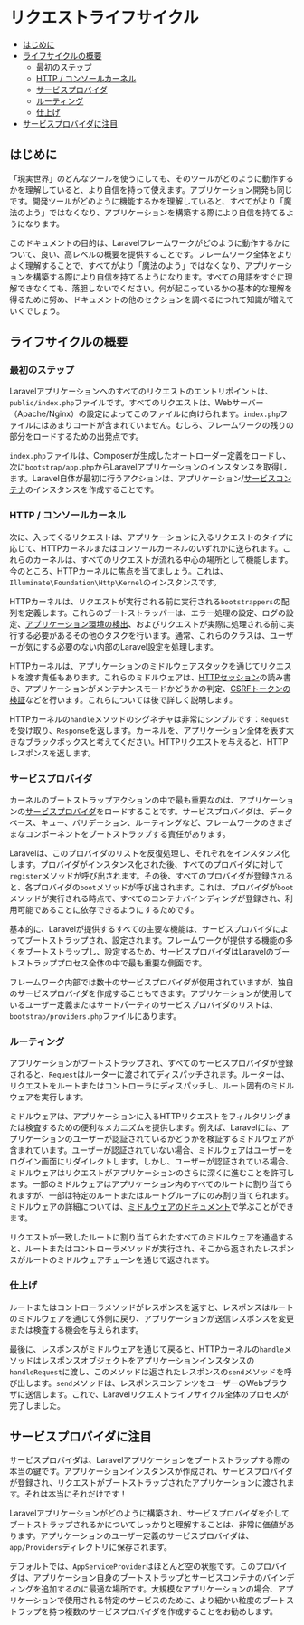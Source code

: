 # リクエストライフサイクル

- [はじめに](#introduction)
- [ライフサイクルの概要](#lifecycle-overview)
    - [最初のステップ](#first-steps)
    - [HTTP / コンソールカーネル](#http-console-kernels)
    - [サービスプロバイダ](#service-providers)
    - [ルーティング](#routing)
    - [仕上げ](#finishing-up)
- [サービスプロバイダに注目](#focus-on-service-providers)

<a name="introduction"></a>
## はじめに

「現実世界」のどんなツールを使うにしても、そのツールがどのように動作するかを理解していると、より自信を持って使えます。アプリケーション開発も同じです。開発ツールがどのように機能するかを理解していると、すべてがより「魔法のよう」ではなくなり、アプリケーションを構築する際により自信を持てるようになります。

このドキュメントの目的は、Laravelフレームワークがどのように動作するかについて、良い、高レベルの概要を提供することです。フレームワーク全体をよりよく理解することで、すべてがより「魔法のよう」ではなくなり、アプリケーションを構築する際により自信を持てるようになります。すべての用語をすぐに理解できなくても、落胆しないでください。何が起こっているかの基本的な理解を得るために努め、ドキュメントの他のセクションを調べるにつれて知識が増えていくでしょう。

<a name="lifecycle-overview"></a>
## ライフサイクルの概要

<a name="first-steps"></a>
### 最初のステップ

Laravelアプリケーションへのすべてのリクエストのエントリポイントは、`public/index.php`ファイルです。すべてのリクエストは、Webサーバー（Apache/Nginx）の設定によってこのファイルに向けられます。`index.php`ファイルにはあまりコードが含まれていません。むしろ、フレームワークの残りの部分をロードするための出発点です。

`index.php`ファイルは、Composerが生成したオートローダー定義をロードし、次に`bootstrap/app.php`からLaravelアプリケーションのインスタンスを取得します。Laravel自体が最初に行うアクションは、アプリケーション/[サービスコンテナ](container.md)のインスタンスを作成することです。

<a name="http-console-kernels"></a>
### HTTP / コンソールカーネル

次に、入ってくるリクエストは、アプリケーションに入るリクエストのタイプに応じて、HTTPカーネルまたはコンソールカーネルのいずれかに送られます。これらのカーネルは、すべてのリクエストが流れる中心の場所として機能します。今のところ、HTTPカーネルに焦点を当てましょう。これは、`Illuminate\Foundation\Http\Kernel`のインスタンスです。

HTTPカーネルは、リクエストが実行される前に実行される`bootstrappers`の配列を定義します。これらのブートストラッパーは、エラー処理の設定、ログの設定、[アプリケーション環境の検出](configuration.md#environment-configuration)、およびリクエストが実際に処理される前に実行する必要があるその他のタスクを行います。通常、これらのクラスは、ユーザーが気にする必要のない内部のLaravel設定を処理します。

HTTPカーネルは、アプリケーションのミドルウェアスタックを通じてリクエストを渡す責任もあります。これらのミドルウェアは、[HTTPセッション](session.md)の読み書き、アプリケーションがメンテナンスモードかどうかの判定、[CSRFトークンの検証](csrf.md)などを行います。これらについては後で詳しく説明します。

HTTPカーネルの`handle`メソッドのシグネチャは非常にシンプルです：`Request`を受け取り、`Response`を返します。カーネルを、アプリケーション全体を表す大きなブラックボックスと考えてください。HTTPリクエストを与えると、HTTPレスポンスを返します。

<a name="service-providers"></a>
### サービスプロバイダ

カーネルのブートストラップアクションの中で最も重要なのは、アプリケーションの[サービスプロバイダ](providers.md)をロードすることです。サービスプロバイダは、データベース、キュー、バリデーション、ルーティングなど、フレームワークのさまざまなコンポーネントをブートストラップする責任があります。

Laravelは、このプロバイダのリストを反復処理し、それぞれをインスタンス化します。プロバイダがインスタンス化された後、すべてのプロバイダに対して`register`メソッドが呼び出されます。その後、すべてのプロバイダが登録されると、各プロバイダの`boot`メソッドが呼び出されます。これは、プロバイダが`boot`メソッドが実行される時点で、すべてのコンテナバインディングが登録され、利用可能であることに依存できるようにするためです。

基本的に、Laravelが提供するすべての主要な機能は、サービスプロバイダによってブートストラップされ、設定されます。フレームワークが提供する機能の多くをブートストラップし、設定するため、サービスプロバイダはLaravelのブートストラッププロセス全体の中で最も重要な側面です。

フレームワーク内部では数十のサービスプロバイダが使用されていますが、独自のサービスプロバイダを作成することもできます。アプリケーションが使用しているユーザー定義またはサードパーティのサービスプロバイダのリストは、`bootstrap/providers.php`ファイルにあります。

<a name="routing"></a>
### ルーティング

アプリケーションがブートストラップされ、すべてのサービスプロバイダが登録されると、`Request`はルーターに渡されてディスパッチされます。ルーターは、リクエストをルートまたはコントローラにディスパッチし、ルート固有のミドルウェアを実行します。

ミドルウェアは、アプリケーションに入るHTTPリクエストをフィルタリングまたは検査するための便利なメカニズムを提供します。例えば、Laravelには、アプリケーションのユーザーが認証されているかどうかを検証するミドルウェアが含まれています。ユーザーが認証されていない場合、ミドルウェアはユーザーをログイン画面にリダイレクトします。しかし、ユーザーが認証されている場合、ミドルウェアはリクエストがアプリケーションのさらに深くに進むことを許可します。一部のミドルウェアはアプリケーション内のすべてのルートに割り当てられますが、一部は特定のルートまたはルートグループにのみ割り当てられます。ミドルウェアの詳細については、[ミドルウェアのドキュメント](middleware.md)で学ぶことができます。

リクエストが一致したルートに割り当てられたすべてのミドルウェアを通過すると、ルートまたはコントローラメソッドが実行され、そこから返されたレスポンスがルートのミドルウェアチェーンを通じて返されます。

<a name="finishing-up"></a>
### 仕上げ

ルートまたはコントローラメソッドがレスポンスを返すと、レスポンスはルートのミドルウェアを通じて外側に戻り、アプリケーションが送信レスポンスを変更または検査する機会を与えられます。

最後に、レスポンスがミドルウェアを通じて戻ると、HTTPカーネルの`handle`メソッドはレスポンスオブジェクトをアプリケーションインスタンスの`handleRequest`に渡し、このメソッドは返されたレスポンスの`send`メソッドを呼び出します。`send`メソッドは、レスポンスコンテンツをユーザーのWebブラウザに送信します。これで、Laravelリクエストライフサイクル全体のプロセスが完了しました。

<a name="focus-on-service-providers"></a>
## サービスプロバイダに注目

サービスプロバイダは、Laravelアプリケーションをブートストラップする際の本当の鍵です。アプリケーションインスタンスが作成され、サービスプロバイダが登録され、リクエストがブートストラップされたアプリケーションに渡されます。それは本当にそれだけです！

Laravelアプリケーションがどのように構築され、サービスプロバイダを介してブートストラップされるかについてしっかりと理解することは、非常に価値があります。アプリケーションのユーザー定義のサービスプロバイダは、`app/Providers`ディレクトリに保存されます。

デフォルトでは、`AppServiceProvider`はほとんど空の状態です。このプロバイダは、アプリケーション自身のブートストラップとサービスコンテナのバインディングを追加するのに最適な場所です。大規模なアプリケーションの場合、アプリケーションで使用される特定のサービスのために、より細かい粒度のブートストラップを持つ複数のサービスプロバイダを作成することをお勧めします。

